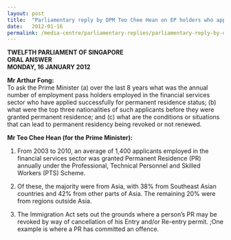 ```yaml
---
layout: post
title:  "Parliamentary reply by DPM Teo Chee Hean on EP holders who applied for PR"
date:   2012-01-16
permalink: /media-centre/parliamentary-replies/parliamentary-reply-by-dpm-teo-chee-hean-on-ep-holders-who-applied-for-pr
---
```

**TWELFTH PARLIAMENT OF SINGAPORE  
ORAL ANSWER  
MONDAY, 16 JANUARY 2012**

**Mr Arthur Fong:**  
To ask the Prime Minister (a) over the last 8 years what was the annual number of employment pass holders employed in the financial services sector who have applied successfully for permanent residence status; (b) what were the top three nationalities of such applicants before they were granted permanent residence; and (c) what are the conditions or situations that can lead to permanent residency being revoked or not renewed.

**Mr Teo Chee Hean (for the Prime Minister):** 

1. From 2003 to 2010, an average of 1,400 applicants employed in the financial services sector was granted Permanent Residence (PR) annually under the Professional, Technical Personnel and Skilled Workers (PTS) Scheme.

2. Of these, the majority were from Asia, with 38% from Southeast Asian countries and 42% from other parts of Asia. The remaining 20% were from regions outside Asia.

3. The Immigration Act sets out the grounds where a person’s PR may be revoked by way of cancellation of his Entry and/or Re-entry permit. ;One example is where a PR has committed an offence.

